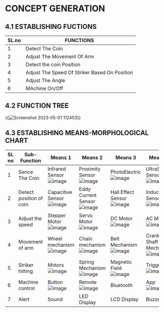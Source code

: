 # CONCEPT GENERATION

## 4.1 ESTABLISHING FUCTIONS
|SL.no|FUNCTIONS|
|-------|--------|
|1|Detect The Coin|
|2|Adjust The Movement Of Arm|
|3|Detect the coin Position|
|4|Adjust The Speed Of Striker Based On Position|
|5|Adjust The Angle|
|6|MAchine On/Off|


## 4.2 FUNCTION TREE

{{![Screenshot 2023-05-01 112453](https://user-images.githubusercontent.com/130956680/235415388-ad7c20f8-6aa8-48b3-b4d9-7a462d8693d1.png)}}






## 4.3 ESTABLISHING MEANS-MORPHOLOGICAL CHART

 | **SL no**|**Sub-Function**|**Means 1**|**Means 2**|**Means 3**|**Means 4**|
|-----------|----------------|------------|-----------|-----------|-----------|
 |1|Sence The Coin|Infrared Sensor ![image](https://user-images.githubusercontent.com/130956680/235919358-299e5a05-6308-461b-92de-6071368a4a2b.png)|Proximity Sensor![image](https://user-images.githubusercontent.com/130956680/235920173-05e9345e-2762-4c99-98ff-ec6e47f56efd.png)|PhotoElectric ![image](https://user-images.githubusercontent.com/130956680/235920716-35495f25-d081-44ed-ac9f-9294d2208c6a.png)|UltraSonic Sensor ![image](https://user-images.githubusercontent.com/130956680/235921243-639b9245-5489-4a62-83b4-0de6c54a2617.png)|
|2|Detect position of coin|Capacitive Sensor ![image](https://user-images.githubusercontent.com/130956680/235921817-8263f039-6c1a-467f-bd50-b44eda8a9b34.png)|Eddy Current Sensor ![image](https://user-images.githubusercontent.com/130956680/235922229-5a34af46-6579-4c29-8429-8ed81a56994f.png)|Hall Effect Sensor ![image](https://user-images.githubusercontent.com/130956680/235922825-dbf6ec8c-a590-40bd-b411-5cd4b7f46ab9.png)|Inductive Sensor ![image](https://user-images.githubusercontent.com/130956680/235923258-2e8483c4-c793-49b6-84c9-07261ccb9bdd.png)|
|3|Adjust the speed|Stepper Motor ![image](https://user-images.githubusercontent.com/130956680/235923475-187cded8-6e39-4cda-8051-292ae211ef4b.png)|Servo Motor ![image](https://user-images.githubusercontent.com/130956680/235923660-2bda514b-1508-4377-98ac-b9ae70a13296.png)|DC Motor ![image](https://user-images.githubusercontent.com/130956680/235923909-45b9bc54-b9f3-418b-bb3c-2efb0f33d39f.png)|AC Motor ![image](https://user-images.githubusercontent.com/130956680/235925117-041b4925-502e-4cbc-80d4-b797882adf0d.png)|
|4|Movement of arm|Wheel mechanism ![image](https://user-images.githubusercontent.com/130956680/235925483-900499ed-ea8a-42a3-b58d-f6de444b922a.png)|Chain mechanism ![image](https://user-images.githubusercontent.com/130956680/235925650-e0aaf884-2530-456a-8f0f-42cccb4a7d57.png)|Belt Mechanism ![image](https://user-images.githubusercontent.com/130956680/235925921-712cd6ff-6bfd-4858-b478-c77ba5bec30f.png)|Crank Shaft Mechanism ![image](https://user-images.githubusercontent.com/130956680/235926138-5bca2fc4-21db-402f-b1ae-65b3f820851e.png)|
|5|Striker hitting|Motors ![image](https://user-images.githubusercontent.com/130956680/235926458-8d0e803b-4a59-4c8a-bf1a-402b3d918983.png)|Spring Mechanism ![image](https://user-images.githubusercontent.com/130956680/235926819-1585b68a-5bbb-495b-8d27-3e525758fec3.png)|Magnetic Field ![image](https://user-images.githubusercontent.com/130956680/235927471-e18e97d7-22b8-48ec-a0a7-7d65f15981cc.png)|Trigger ![image](https://user-images.githubusercontent.com/130956680/235927779-d97a2678-9677-4289-a563-5ada32c0405f.png)|
|6|Machine control|Button ![image](https://user-images.githubusercontent.com/130956680/235928080-7ad885ab-2492-4280-88f1-4cb42953e433.png)|Remote ![image](https://user-images.githubusercontent.com/130956680/235928429-de846051-fa11-4e44-86c2-288773424034.png)|Bluetooth|App ![image](https://user-images.githubusercontent.com/130956680/235928622-fbbcf906-eb9f-4223-a58b-cd8eec4bcea8.png)|
|7|Alert|Sound|LED Display|LCD Display|Buzzer|